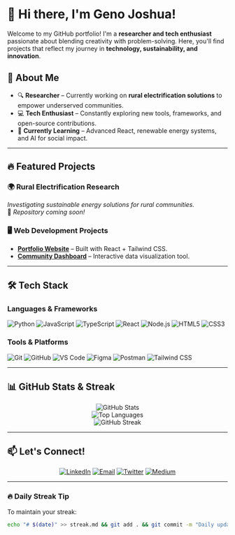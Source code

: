 # 👋 Hi there, I'm Geno Joshua!  

Welcome to my GitHub portfolio! I'm a **researcher and tech enthusiast** passionate about blending creativity with problem-solving. Here, you'll find projects that reflect my journey in **technology, sustainability, and innovation**.  

## 🚀 About Me  

- 🔍 **Researcher** – Currently working on **rural electrification solutions** to empower underserved communities.  
- 💻 **Tech Enthusiast** – Constantly exploring new tools, frameworks, and open-source contributions.  
- 🌱 **Currently Learning** – Advanced React, renewable energy systems, and AI for social impact.  

---

## 🔥 Featured Projects  

### 🌍 **Rural Electrification Research**  
*Investigating sustainable energy solutions for rural communities.*  
🔗 *Repository coming soon!*  

### 🖥️ **Web Development Projects**  
- **[Portfolio Website](https://genoj83.github.io/Portfolio/)** – Built with React + Tailwind CSS.  
- **[Community Dashboard](https://github.com/GenoJ83/community-dashboard)** – Interactive data visualization tool.  

---

## 🛠️ Tech Stack  

### **Languages & Frameworks**  
![Python](https://img.shields.io/badge/Python-3776AB?style=for-the-badge&logo=python&logoColor=white)
![JavaScript](https://img.shields.io/badge/JavaScript-F7DF1E?style=for-the-badge&logo=javascript&logoColor=black)
![TypeScript](https://img.shields.io/badge/TypeScript-3178C6?style=for-the-badge&logo=typescript&logoColor=white)
![React](https://img.shields.io/badge/React-61DAFB?style=for-the-badge&logo=react&logoColor=black)
![Node.js](https://img.shields.io/badge/Node.js-339933?style=for-the-badge&logo=nodedotjs&logoColor=white)
![HTML5](https://img.shields.io/badge/HTML5-E34F26?style=for-the-badge&logo=html5&logoColor=white)
![CSS3](https://img.shields.io/badge/CSS3-1572B6?style=for-the-badge&logo=css3&logoColor=white)

### **Tools & Platforms**  
![Git](https://img.shields.io/badge/Git-F05032?style=for-the-badge&logo=git&logoColor=white)
![GitHub](https://img.shields.io/badge/GitHub-181717?style=for-the-badge&logo=github&logoColor=white)
![VS Code](https://img.shields.io/badge/VS_Code-007ACC?style=for-the-badge&logo=visual-studio-code&logoColor=white)
![Figma](https://img.shields.io/badge/Figma-F24E1E?style=for-the-badge&logo=figma&logoColor=white)
![Postman](https://img.shields.io/badge/Postman-FF6C37?style=for-the-badge&logo=postman&logoColor=white)
![Tailwind CSS](https://img.shields.io/badge/Tailwind_CSS-38B2AC?style=for-the-badge&logo=tailwind-css&logoColor=white)

---

## 📊 GitHub Stats & Streak  

<div align="center">

![GitHub Stats](https://github-readme-stats.vercel.app/api?username=GenoJ83&show_icons=true&theme=radical&hide_border=true&include_all_commits=true)  
![Top Languages](https://github-readme-stats.vercel.app/api/top-langs/?username=GenoJ83&layout=compact&theme=radical&hide_border=true)  
![GitHub Streak](https://streak-stats.demolab.com/?user=GenoJ83&theme=radical&hide_border=true&date_format=j%20M%5B%20Y%5D&mode=weekly)  

</div>

---

## 📫 Let's Connect!  

<div align="center">

[![LinkedIn](https://img.shields.io/badge/LinkedIn-0077B5?style=for-the-badge&logo=linkedin&logoColor=white)](https://www.linkedin.com/in/geno-joshua-b5053b273/)
[![Email](https://img.shields.io/badge/Gmail-D14836?style=for-the-badge&logo=gmail&logoColor=white)](mailto:genojoshua83@gmail.com)
[![Twitter](https://img.shields.io/badge/Twitter-1DA1F2?style=for-the-badge&logo=twitter&logoColor=white)](https://twitter.com/yourhandle)
[![Medium](https://img.shields.io/badge/Medium-12100E?style=for-the-badge&logo=medium&logoColor=white)](https://medium.com/@yourhandle)

</div>

---

### 🔥 **Daily Streak Tip**  
To maintain your streak:  
```bash
echo "# $(date)" >> streak.md && git add . && git commit -m "Daily update" && git push
